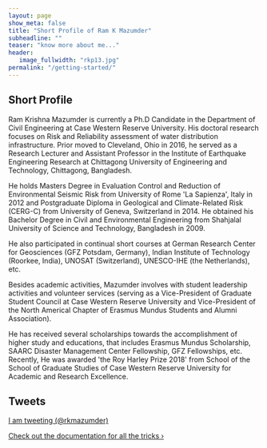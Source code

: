 ```yaml
---
layout: page
show_meta: false
title: "Short Profile of Ram K Mazumder"
subheadline: ""
teaser: "know more about me..."
header:
   image_fullwidth: "rkp13.jpg"
permalink: "/getting-started/"
---
```

## Short Profile
Ram Krishna Mazumder is currently a Ph.D Candidate in the Department of Civil Engineering at Case Western Reserve University. His doctoral research focuses on Risk and Reliability assessment of water distribution infrastructure. Prior moved to Cleveland, Ohio in 2016, he served as a Research Lecturer and Assistant Professor in the Institute of Earthquake Engineering Research at Chittagong University of Engineering and Technology, Chittagong, Bangladesh. 

He holds Masters Degree in Evaluation Control and Reduction of Environmental Seismic Risk from University of Rome 'La Sapienza', Italy in 2012 and Postgraduate Diploma in Geological and Climate-Related Risk (CERG-C) from University of Geneva, Switzerland in 2014. He obtained his Bachelor Degree in Civil and Environmental Engineering from Shahjalal University of Science and Technology, Bangladesh in 2009.

He also participated in continual short courses at German Research Center for Geosciences (GFZ Potsdam, Germany), Indian Institute of Technology (Roorkee, India), UNOSAT (Switzerland), UNESCO-IHE (the Netherlands), etc.

Besides academic activities, Mazumder involves with student leadership activities and volunteer services (serving as a Vice-President of Graduate Student Council at Case Western Reserve University and Vice-President of the North Americal Chapter of Erasmus Mundus Students and Alumni Association).

He has received several scholarships towards the accomplishment of higher study and educations, that includes Erasmus Mundus Scholarship, SAARC Disaster Management Center Fellowship, GFZ Fellowships, etc. Recently, He was awarded 'the Roy Harley Prize 2018' from School of the School of Graduate Studies of Case Western Reserve University for Academic and Research Excellence.

## Tweets
<p>
 <a class="twitter-timeline"
 href="https://twitter.com/rkmazumder"
 data-chrome="nofooter noborders transparent" data-tweet-limit="3">I am tweeting (@rkmazumder)</a>
 <script>
						!function(d, s, id) {
							var js, fjs = d.getElementsByTagName(s)[0], p = /^http:/
									.test(d.location) ? 'http' : 'https';
							if (!d.getElementById(id)) {
								js = d.createElement(s);
								js.id = id;
								js.src = p
										+ "://platform.twitter.com/widgets.js";
								fjs.parentNode.insertBefore(js, fjs);
							}
						}(document, "script", "twitter-wjs");
 </script>
</p>


<a class="radius button small" href="{{ site.url }}{{ site.baseurl }}/documentation/">Check out the documentation for all the tricks ›</a>

